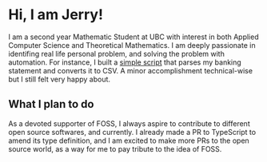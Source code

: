 # Hi, I am Jerry!

I am a second year Mathematic Student at UBC with interest in both Applied Computer Science and Theoretical Mathematics.
I am deeply passionate in identifing real life personal problem, and solving the problem with automation. For instance, I built
a [simple script](https://github.com/Friendseeker/BMODataExporter) that parses my banking statement and converts it to CSV.
A minor accomplishment technical-wise but I still felt very happy about.

## What I plan to do
As a devoted supporter of FOSS, I always aspire to contribute to different open source
softwares, and currently. I already made a PR to TypeScript to amend its type definition, and I am 
excited to make more PRs to the open source world, as a way for me to pay tribute to the idea of FOSS.
